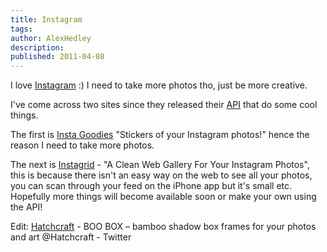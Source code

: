 ```yaml
---
title: Instagram
tags:
author: AlexHedley
description: 
published: 2011-04-08
---
```


I love [Instagram](http://instagr.am/) :) I need to take more photos tho, just be more creative.

I've come across two sites since they released their [API](http://instagram.com/developer/) that do some cool things.

The first is [Insta Goodies](http://instagoodies.com/) "Stickers of your Instagram photos!" hence the reason I need to take more photos.

The next is [Instagrid](http://instagrid.me/) - "A Clean Web Gallery For Your Instagram Photos", this is because there isn't an easy way on the web to see all your photos, you can scan through your feed on the iPhone app but it's small etc. Hopefully more things will become available soon or make your own using the API!

Edit: [Hatchcraft](http://hatchcraft.com/) - BOO BOX – bamboo shadow box frames for your photos and art @Hatchcraft - Twitter
